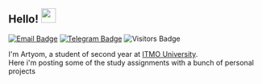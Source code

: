 ## Hello! <img src="https://user-images.githubusercontent.com/31243325/138606542-c3ea2167-39d4-4ec1-96b0-443dc6b078f0.gif" width="29px">

[![Email Badge](https://img.shields.io/badge/-Email-c14438?style=flat-square&logo=Gmail&logoColor=white&link=mailto:artrom1511@gmail.com)](mailto:artrom1511@gmail.com)
[![Telegram Badge](https://img.shields.io/badge/-Telegram-0088cc?style=flat-square&labelColor=0088cc&logo=telegram&logoColor=white&link=https://t.me/nullnumber1)](https://t.me/nullnumber1)
![Visitors Badge](https://komarev.com/ghpvc/?username=nullnumber1&style=flat-square&label=Visitors)

I'm Artyom, a student of second year at [ITMO University](http://itmo.ru).  
Here i'm posting some of the study assignments with a bunch of personal projects
